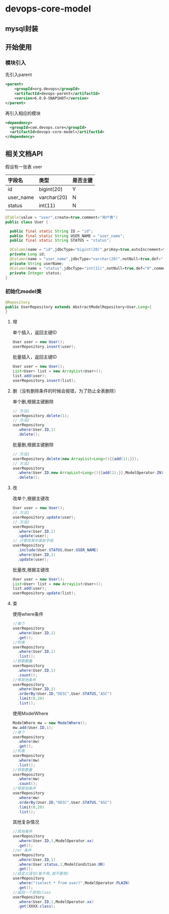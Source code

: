 # devops-core-model
## mysql封装

## 开始使用
### 模块引入
先引入parent
```xml
<parent>
    <groupId>org.devops</groupId>
    <artifactId>devops-parent</artifactId>
    <version>6.0.0-SNAPSHOT</version>
</parent>
```
再引入相应的模块
```xml
<dependency>
  <groupId>com.devops.core</groupId>
  <artifactId>devops-core-model</artifactId>
</dependency>
```

## 相关文档API
假设有一张表 user

|字段名|类型|是否主键|
|:----|:--|:--|
|id|bigint(20)|Y|
|user_name|varchar(20)|N|
|status|int(11)|N|
```java
@Table(value = "user",create=true,comment="用户表")
public class User {

  public final static String ID = "id";
  public final static String USER_NAME = "user_name";
  public final static String STATUS = "status"; 

  @Column(name = "id",jdbcType="bigint(20)",priKey=true,autoIncrement=true,comment="流水号")
  private Long id;
  @Column(name = "user_name",jdbcType="varchar(20)",notNull=true,def="''",comment="用户名")
  private String userName;
  @Column(name = "status",jdbcType="int(11)",notNull=true,def="0",comment="状态")
  private Integer status;
}
```
### 初始化model类
```java
@Repository
public UserRepository extends AbstractModelRepository<User,Long>{
}
```
1. 增

    单个插入，返回主键ID
    ```java
    User user = new User();
    userRepository.insert(user);
    ```
    批量插入，返回主键ID
     ```java
    User user = new User();
    List<User> list = new ArrayList<User>();
    list.add(user);
    userRepository.insert(list);
    ```
2. 删（没有删除条件的时候会报错，为了防止全表删除）

    单个删,根据主键删除
    ```java
    // 方法1
    userRepository.delete(1);
    // 方法2
    userRepository
      .where(User.ID,1)
      .delete();
    ```
    批量删,根据主键删除
    ```java
    // 方法1
    userRepository.delete(new ArrayList<Long>(){{add(1);}});
    // 方法2
    userRepository
      .where(User.ID,new ArrayList<Long>(){{add(1);}},ModelOperator.IN)
      .delete();
    ```
3. 改
    
    改单个,根据主键改
    ```java
    User user = new User();
    // 方法1
    userRepository.update(user);
    // 方法2
    userRepository
      .where(User.ID,1)
      .update(user);
    // 只更改其中某些字段
    userRepository
      .include(User.STATUS,User.USER_NAME)
      .where(User.ID,1)
      .update(user);
    ```
     批量改,根据主键改
     ```java
    User user = new User();
    List<User> list = new ArrayList<User>();
    list.add(user);
    userRepository.update(list);
    ```
4. 查

    使用where条件
    ```java
    //单个
    userRepository
      .where(User.ID,1)
      .get();
    //列表
    userRepository
      .where(User.ID,1)
      .list();
    //获取数量
    userRepository
      .where(User.ID,1)
      .count();
    //带其他条件
    userRepository
      .where(User.ID,1)
      .orderBy(User.ID,"DESC",User.STATUS,"ASC")
      .limit(0,20)
      .list();
    ```
    使用ModelWhere
    ```java
    ModelWhere mw = new ModelWhere();
    mw.add(User.ID,1);
    //单个
    userRepository
      .where(mw)
      .get();
    //列表
    userRepository
      .where(mw)
      .list();
    //获取数量
    userRepository
      .where(mw)
      .count();
    //带其他条件
    userRepository
      .where(mw)
      .orderBy(User.ID,"DESC",User.STATUS,"ASC")
      .limit(0,20)
      .list();
    ```
    其他复杂情况
    ```java
    //其他条件
    userRepository
      .where(User.ID,1,ModelOperator.xx)
      .get();
    //or 条件
    userRepository
      .where(User.ID,1)
      .where(User.status,1,ModelCondition.OR)
      .get();
    //自定义语句(能不用,就不要用)
    userRepository
      .where("(select * from user)",ModelOperator.PLAIN)
      .get();
    //返回一个其他class
    userRepository
      .where(User.ID,1,ModelOperator.xx)
      .get(XXXX.class);
    ```
